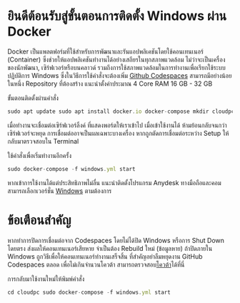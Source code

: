 # ยินดีต้อนรับสู่ขั้นตอนการติดตั้ง Windows ผ่าน Docker
Docker เป็นแพลตฟอร์มที่ใช้สำหรับการพัฒนาและรันแอปพลิเคชันโดยใช้คอนเทนเนอร์ (Container) ซึ่งช่วยให้แอปพลิเคชันทำงานได้อย่างเสถียรในทุกสภาพแวดล้อม ไม่ว่าจะเป็นเครื่องของนักพัฒนา, เซิร์ฟเวอร์หรือบนคลาวด์ รวมถึงการใช้สภาพแวดล้อมในการทำงานเพื่อเรียกใช้ระบบปฏิบัติการ Windows ซึ่งในวิธีการใช้คำสั่งจะต้องเพิ่ม [Github Codespaces](https://github.com/codespaces) สามารถมีอย่างน้อยในหนึ่ง Repository ที่ต้องสร้าง แนะนำตั้งค่าประมาณ 4 Core RAM 16 GB - 32 GB

ขั้นตอนติดตั้งผ่านคำสั่ง
```js
sudo apt update sudo apt install docker.io docker-compose mkdir cloudpc && cd cloudpc wget -O windows.yml https://raw.githubusercontent.com/MCFirsting/Windows-Docker-Install-TH/main/windows.yml sudo docker-compose -f windows.yml up
```
เมื่อทำงานจะเชื่อมต่อเซิร์ฟเวอร์ลิ้งค์
ที่แสดงพอร์ตให้เราเข้าไป เมื่อเข้าใช้งานได้
ห้ามย้อนกลับจนกว่าเซิร์ฟเวอร์จะหยุด
การเชื่อมต่ออาจเป็นผลเฉพาะบางเครื่อง
หากถูกตัดการเชื่อมต่อระหว่าง Setup
ให้กลับมาตรวจสอบใน Terminal

ใช้คำสั่งเพื่อเริ่มทำงานอีกครั้ง
```js
sudo docker-compose -f windows.yml start
```
หากเข้าการใช้งานได้แต่ประสิทธิภาพไม่ลื่น
แนะนำติดตั้งโปรแกรม Anydesk ทางมือถือและคอม
สามารถเลือกเวอร์ชั่น [Windows](https://github.com/dockur/windows/?tab=readme-ov-file#how-do-i-select-the-windows-version) ตามต้องการ

# ข้อเตือนสำคัญ
หากทำการปิดการเชื่อมต่อจาก Codespaces โดยไม่ได้ปิด Windows หรือการ Shut Down โดยตรง ส่งผลให้คอนเทนเนอร์เสียหาย จำเป็นต้อง Rebuild ใหม่ (ข้อมูลหาย) ถ้าปิดภายใน Windows ถูกวิธีเพื่อให้คอนเทนเนอร์ทำงานเสร็จสิ้น ที่สำคัญอย่าลืมหยุดงาน GitHub Codespaces ตลอด เพื่อไม่เกินจำนวนโควต้า สามารถตรวจสอบ[โควต้า](https://github.com/settings/billing/summary)ได้ที่นี่

การกลับมาใช้งานใหม่ให้พิมพ์คำสั่ง
```js
cd cloudpc sudo docker-compose -f windows.yml start
```
